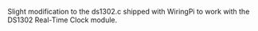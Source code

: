 Slight modification to the ds1302.c shipped with WiringPi to work with the DS1302 Real-Time Clock module.
